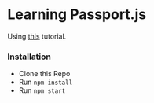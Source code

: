 # Learning Passport.js

Using [this](https://scotch.io/tutorials/easy-node-authentication-setup-and-local) tutorial.


### Installation

- Clone this Repo
- Run `npm install`
- Run `npm start`
